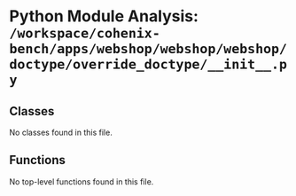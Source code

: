 # Python Module Analysis: `/workspace/cohenix-bench/apps/webshop/webshop/webshop/doctype/override_doctype/__init__.py`

## Classes

No classes found in this file.


## Functions

No top-level functions found in this file.
